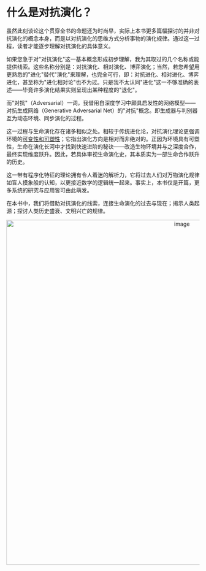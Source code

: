 


# 什么是对抗演化？

虽然此刻谈论这个贯穿全书的命题还为时尚早，实际上本书更多篇幅探讨的并非对抗演化的概念本身，而是以对抗演化的思维方式分析事物的演化规律。通过这一过程，读者才能逐步理解对抗演化的具体意义。

如果您急于对"对抗演化"这一基本概念形成初步理解，我为其取过的几个名称或能提供线索。这些名称分别是：对抗演化、相对演化、博弈演化；当然，若您希望用更熟悉的"进化"替代"演化"来理解，也完全可行，即：对抗进化、相对进化、博弈进化，甚至称为"进化相对论"也不为过。只是我不太认同"进化"这一不够准确的表述——毕竟许多演化结果实则呈现出某种程度的"退化"。

而"对抗"（Adversarial）一词，我借用自深度学习中颇具启发性的网络模型——对抗生成网络（Generative Adversarial Net）的"对抗"概念。即生成器与判别器互为动态环境、同步演化的过程。

这一过程与生命演化存在诸多相似之处。相较于传统进化论，对抗演化理论更强调环境的[可变性和可塑性]()；它指出演化方向是相对而非绝对的。正因为环境具有可塑性，生命在演化长河中才找到快速进阶的秘诀——改造生物环境并与之深度合作，最终实现维度跃升。因此，若具体审视生命演化史，其本质实为一部生命合作跃升的历史。

这一带有程序化特征的理论拥有令人着迷的解析力，它将过去人们对万物演化规律如盲人摸象般的认知，以更接近数学的逻辑统一起来。事实上，本书仅是开篇，更多系统的研究与应用皆可由此萌发。

在本书中，我们将借助对抗演化的线索，连接生命演化的过去与现在；揭示人类起源；探讨人类历史盛衰、文明兴亡的规律。

<p align="center"><img width="900" alt="image" src="https://github.com/user-attachments/assets/9bec3d6d-631e-4b2e-8f7c-e892482ca880" /></p>

